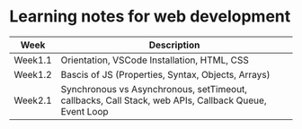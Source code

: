# Learning notes for web development

| Week   | Description |
| -------- | ------- |
| Week1.1  | Orientation, VSCode Installation, HTML, CSS    |
| Week1.2 | Bascis of JS (Properties, Syntax, Objects, Arrays)     |
| Week2.1    | Synchronous vs Asynchronous, setTimeout, callbacks, Call Stack, web APIs, Callback Queue, Event Loop    |